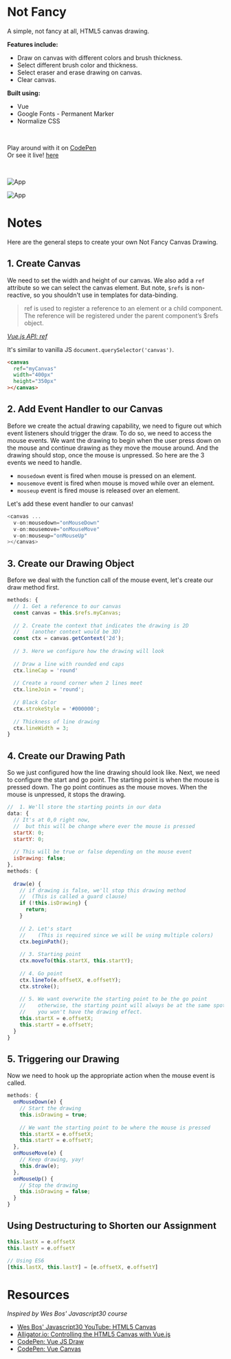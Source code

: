 # Not Fancy 

A simple, not fancy at all, HTML5 canvas drawing.

**Features include:**

- Draw on canvas with different colors and brush thickness.
- Select different brush color and thickness.
- Select eraser and erase drawing on canvas.
- Clear canvas.

**Built using:**

- Vue
- Google Fonts - Permanent Marker
- Normalize CSS

<br>

Play around with it on [CodePen](https://codepen.io/samanthaming/pen/EpmBoX)  
Or see it live! [here](https://samanthaming.github.io/not-fancy-canvas-drawing/)

<br>

![App](images/not-fancy-cavas-drawing.png.png)

![App](images/not-fancy-canvas-drawing-drawn.png)

# Notes

Here are the general steps to create your own Not Fancy Canvas Drawing.

## 1. Create Canvas

We need to set the width and height of our canvas. We also add a `ref` attribute so we can select the canvas element. But note, `$refs` is non-reactive, so you shouldn't use in templates for data-binding.

> ref is used to register a reference to an element or a child component. The reference will be registered under the parent component’s $refs object.

_[Vue.js API: ref](https://vuejs.org/v2/api/#ref)_

It's similar to vanilla JS `document.querySelector('canvas')`.

```html
<canvas 
  ref="myCanvas" 
  width="400px" 
  height="350px"
></canvas>
```

## 2. Add Event Handler to our Canvas

Before we create the actual drawing capability, we need to figure out which event listeners should trigger the draw. To do so, we need to access the mouse events. We want the drawing to begin when the user press down on the mouse and continue drawing as they move the mouse around. And the drawing should stop, once the mouse is unpressed. So here are the 3 events we need to handle.

- `mousedown` event is fired when mouse is pressed on an element.
- `mousemove` event is fired when mouse is moved while over an element. 
- `mouseup` event is fired mouse is released over an element.

Let's add these event handler to our canvas!

```javascript
<canvas ...
  v-on:mousedown="onMouseDown"
  v-on:mousemove="onMouseMove"
  v-on:mouseup="onMouseUp"
></canvas>
```

## 3. Create our Drawing Object 

Before we deal with the function call of the mouse event, let's create our draw method first.

```javascript
methods: {
  // 1. Get a reference to our canvas
  const canvas = this.$refs.myCanvas;
  
  // 2. Create the context that indicates the drawing is 2D
  //    (another context would be 3D)
  const ctx = canvas.getContext('2d');
  
  // 3. Here we configure how the drawing will look
  
  // Draw a line with rounded end caps
  ctx.lineCap = 'round'
  
  // Create a round corner when 2 lines meet
  ctx.lineJoin = 'round';
  
  // Black Color
  ctx.strokeStyle = '#000000';
  
  // Thickness of line drawing
  ctx.lineWidth = 3;
}
```

## 4. Create our Drawing Path 

So we just configured how the line drawing should look like. Next, we need to configure the start and go point. The starting point is when the mouse is pressed down. The go point continues as the mouse moves. When the mouse is unpressed, it stops the drawing.

```javascript
//  1. We'll store the starting points in our data
data: {
  // It's at 0,0 right now, 
  //  but this will be change where ever the mouse is pressed
  startX: 0;
  startY: 0;
  
  // This will be true or false depending on the mouse event
  isDrawing: false;
},
methods: {
  
  draw(e) {
    // if drawing is false, we'll stop this drawing method
    //  (This is called a guard clause)
    if (!this.isDrawing) {
      return;
    }
    
    // 2. Let's start
    //    (This is required since we will be using multiple colors)
    ctx.beginPath(); 
    
    // 3. Starting point
    ctx.moveTo(this.startX, this.startY);
    
    // 4. Go point
    ctx.lineTo(e.offsetX, e.offsetY);
    ctx.stroke();
    
    // 5. We want overwrite the starting point to be the go point
    //    otherwise, the starting point will always be at the same spot and 
    //    you won't have the drawing effect.
    this.startX = e.offsetX;
    this.startY = e.offsetY;
  }
}
```

## 5. Triggering our Drawing

Now we need to hook up the appropriate action when the mouse event is called.

```javascript
methods: {
  onMouseDown(e) {
    // Start the drawing
    this.isDrawing = true;
    
    // We want the starting point to be where the mouse is pressed
    this.startX = e.offsetX;
    this.startY = e.offsetY;
  },
  onMouseMove(e) {
    // Keep drawing, yay!
    this.draw(e);
  },
  onMouseUp() {
    // Stop the drawing
    this.isDrawing = false;
  }
}
```

## Using Destructuring to Shorten our Assignment

```javascript
this.lastX = e.offsetX
this.lastY = e.offsetY

// Using ES6
[this.lastX, this.lastY] = [e.offsetX, e.offsetY]
```

# Resources

_Inspired by Wes Bos' Javascript30 course_

- [Wes Bos' Javascript30 YouTube: HTML5 Canvas](https://youtu.be/8ZGAzJ0drl0)
- [Alligator.io: Controlling the HTML5 Canvas with Vue.js](https://alligator.io/vuejs/vue-html5-canvas/)
- [CodePen: Vue JS Draw](https://codepen.io/Lewitje/pen/MVommB)
- [CodePen: Vue Canvas](https://codepen.io/getflourish/pen/EyqxYE)
